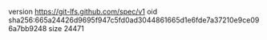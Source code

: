 version https://git-lfs.github.com/spec/v1
oid sha256:665a24426d9695f947c5fd0ad3044861665d1e6fde7a37210e9ce096a7bb9248
size 24471
